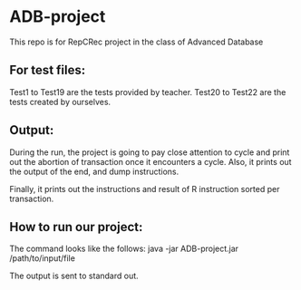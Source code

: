 # ADB-project
This repo is for RepCRec project in the class of Advanced Database 

## For test files:
Test1 to Test19 are the tests provided by teacher.
Test20 to Test22 are the tests created by ourselves.

## Output:
During the run, the project is going to pay close attention to cycle and print out the abortion of
transaction once it encounters a cycle. Also, it prints out the output of the end, and dump
instructions.

Finally, it prints out the instructions and result of R instruction sorted per transaction.

## How to run our project:
The command looks like the follows:
java -jar ADB-project.jar /path/to/input/file

The output is sent to standard out.

